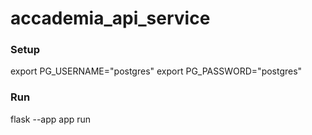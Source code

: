 # accademia_api_service

### Setup
export PG_USERNAME="postgres"
export PG_PASSWORD="postgres"

### Run
flask --app app run